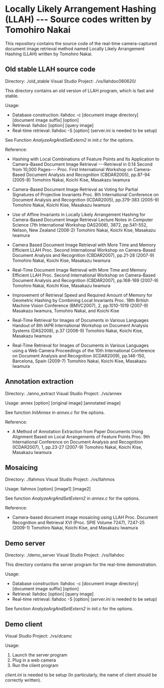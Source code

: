 # Locally Likely Arrangement Hashing (LLAH) --- Source codes written by Tomohiro Nakai
This repository contains the source code of the real-time camera-captured document image retrieval method named Locally Likely Arrangement Hashing (LLAH) written by Tomohiro Nakai.
 
## Old stable LLAH source code
Directory: ./old_stable
Visual Studio Project: ./vs/llahdoc080620/

This directory contains an old version of LLAH program, which is fast and stable.

Usage: 
 - Database construction: llahdoc -c [document image directory] [document image suffix] [option]
 - Retrieval: llahdoc [option] [query image]
 - Real-time retrieval: llahdoc -S [option] (server.ini is needed to be setup)
 
See Function *AnalyzeArgAndSetExtern2* in *init.c* for the options.

Reference:
- Hashing with Local Combinations of Feature Points and Its Application to Camera-Based Document Image Retrieval ---Retrieval in 0.14 Second from 10,000 Pages---
 Proc. First International Workshop on Camera-Based Document Analysis and Recognition (CBDAR2005), pp.87-94 (2005-8)
 Tomohiro Nakai, Koichi Kise, Masakazu Iwamura

- Camera-Based Document Image Retrieval as Voting for Partial Signatures of Projective Invariants
 Proc. 8th International Conference on Document Analysis and Recognition (ICDAR2005), pp.379-383 (2005-9)
 Tomohiro Nakai, Koichi Kise, Masakazu Iwamura

- Use of Affine Invariants in Locally Likely Arrangement Hashing for Camera-Based Document Image Retrieval
 Lecture Notes in Computer Science (7th International Workshop DAS2006), 3872, pp.541-552, Nelson, New Zealand (2006-2)
 Tomohiro Nakai, Koichi Kise, Masakazu Iwamura

- Camera Based Document Image Retrieval with More Time and Memory Efficient LLAH
 Proc. Second International Workshop on Camera-Based Document Analysis and Recognition (CBDAR2007), pp.21-28 (2007-9)
 Tomohiro Nakai, Koichi Kise, Masakazu Iwamura

- Real-Time Document Image Retrieval with More Time and Memory Efficient LLAH
 Proc. Second International Workshop on Camera-Based Document Analysis and Recognition (CBDAR2007), pp.168-169 (2007-9)
 Tomohiro Nakai, Koichi Kise, Masakazu Iwamura

- Improvement of Retrieval Speed and Required Amount of Memory for Geometric Hashing by Combining Local Invariants
 Proc. 18th British Machine Vision Conference (BMVC2007), 2, pp.1010-1019 (2007-9)
 Masakazu Iwamura, Tomohiro Nakai, and Koichi Kise

- Real-Time Retrieval for Images of Documents in Various Languages
 Handout of 8th IAPR International Workshop on Document Analysis Systems (DAS2008), p.37 (2008-9)
 Tomohiro Nakai, Koichi Kise, Masakazu Iwamura

- Real-Time Retrieval for Images of Documents in Various Languages using a Web Camera
 Proceedings of the 10th International Conference on Document Analysis and Recognition (ICDAR2009), pp.146-150, Barcelona, Spain (2009-7)
 Tomohiro Nakai, Koichi Kise, Masakazu Iwamura



## Annotation extraction
Directory: ./anno_extract
Visual Studio Project: ./vs/annex

Usage: annex [option] [original image] [annotated image]

See function *InitAnnex* in *annex.c* for the options.

Reference:
- A Method of Annotation Extraction from Paper Documents Using Alignment Based on Local Arrangements of Feature Points
 Proc. 9th International Conference on Document Analysis and Recognition (ICDAR2007), 1, pp.23-27 (2007-9)
 Tomohiro Nakai, Koichi Kise, Masakazu Iwamura



## Mosaicing
Directory: ./llahmos
Visual Studio Project: ./vs/llahmos

Usage: llahmos [option] [image1] [image2]

See function *AnalyzeArgAndSetExtern2* in *annex.c* for the options.

Reference:
- Camera-based document image mosaicing using LLAH
 Proc. Document Recognition and Retrieval XVI (Proc. SPIE Volume 7247), 7247-25 (2009-1)
 Tomohiro Nakai, Koichi Kise, and Masakazu Iwamura



## Demo server
Directory: ./demo_server
Visual Studio Project: ./vs/llahdoc

This directory contains the server program for the real-time demonstration.

Usage: 
 - Database construction: llahdoc -c [document image directory] [document image suffix] [option]
 - Retrieval: llahdoc [option] [query image]
 - Real-time retrieval: llahdoc -S [option] (*server.ini* is needed to be setup)
 
See function *AnalyzeArgAndSetExtern2* in *init.c* for the options.


## Demo client
Visual Studio Project: ./vs/dcamc

Usage:
 1. Launch the server program
 2. Plug in a web camera
 3. Run the client program

*client.ini* is needed to be setup (In particularly, the name of client should be correctly written).

